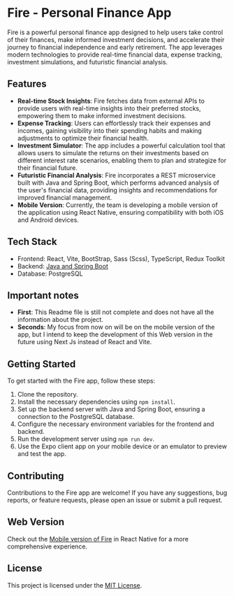 # Fire - Personal Finance App

Fire is a powerful personal finance app designed to help users take control of their finances, make informed investment decisions, and accelerate their journey to financial independence and early retirement. The app leverages modern technologies to provide real-time financial data, expense tracking, investment simulations, and futuristic financial analysis.

## Features

- **Real-time Stock Insights**: Fire fetches data from external APIs to provide users with real-time insights into their preferred stocks, empowering them to make informed investment decisions.
- **Expense Tracking**: Users can effortlessly track their expenses and incomes, gaining visibility into their spending habits and making adjustments to optimize their financial health.
- **Investment Simulator**: The app includes a powerful calculation tool that allows users to simulate the returns on their investments based on different interest rate scenarios, enabling them to plan and strategize for their financial future.
- **Futuristic Financial Analysis**: Fire incorporates a REST microservice built with Java and Spring Boot, which performs advanced analysis of the user's financial data, providing insights and recommendations for improved financial management.
- **Mobile Version**: Currently, the team is developing a mobile version of the application using React Native, ensuring compatibility with both iOS and Android devices.

## Tech Stack

- Frontend: React, Vite, BootStrap, Sass (Scss), TypeScript, Redux Toolkit
- Backend: [Java and Spring Boot](https://github.com/danielflorencio/fire-analytics-microservices)
- Database: PostgreSQL

## Important notes

- **First**: This Readme file is still not complete and does not have all the information about the project.
- **Seconds**: My focus from now on will be on the mobile version of the app, but I intend to keep the development of this Web version in the future using Next Js instead of React and Vite.

## Getting Started

To get started with the Fire app, follow these steps:

1. Clone the repository.
2. Install the necessary dependencies using `npm install`.
3. Set up the backend server with Java and Spring Boot, ensuring a connection to the PostgreSQL database.
4. Configure the necessary environment variables for the frontend and backend.
5. Run the development server using `npm run dev`.
6. Use the Expo client app on your mobile device or an emulator to preview and test the app.

## Contributing

Contributions to the Fire app are welcome! If you have any suggestions, bug reports, or feature requests, please open an issue or submit a pull request.

## Web Version

Check out the [Mobile version of Fire](https://github.com/danielflorencio/fire-mobile) in React Native for a more comprehensive experience.

## License

This project is licensed under the [MIT License](LICENSE).
